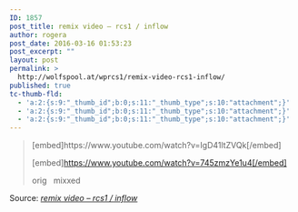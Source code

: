 ```yaml
---
ID: 1857
post_title: remix video – rcs1 / inflow
author: rogera
post_date: 2016-03-16 01:53:23
post_excerpt: ""
layout: post
permalink: >
  http://wolfspool.at/wprcs1/remix-video-rcs1-inflow/
published: true
tc-thumb-fld:
  - 'a:2:{s:9:"_thumb_id";b:0;s:11:"_thumb_type";s:10:"attachment";}'
  - 'a:2:{s:9:"_thumb_id";b:0;s:11:"_thumb_type";s:10:"attachment";}'
  - 'a:2:{s:9:"_thumb_id";b:0;s:11:"_thumb_type";s:10:"attachment";}'
---
```

<blockquote>[embed]https://www.youtube.com/watch?v=IgD41ltZVQk[/embed]

[embed]https://www.youtube.com/watch?v=745zmzYe1u4[/embed]

orig   mixxed</blockquote>

Source: <em><a href="http://wp21.wolfspool.chickenkiller.com/wprcs1/index.php/2016/03/16/remix-video/">remix video – rcs1 / inflow</a></em>